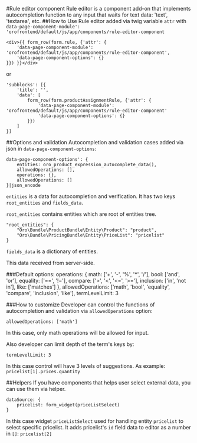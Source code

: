 #Rule editor component
Rule editor is a component add-on that implements autocompletion function to any input that waits for text data: 'text', 'textarea', etc.
##How to Use
Rule editor added via twig variable ``attr`` with ``data-page-component-module': 'orofrontend/default/js/app/components/rule-editor-component``

    <div>{{ form_row(form.rule, {'attr': {
        'data-page-component-module': 'orofrontend/default/js/app/components/rule-editor-component',
        'data-page-component-options': {}
    }}) }}</div>
or 

    'subblocks': [{
        'title': '',
        'data': [
            form_row(form.productAssignmentRule, {'attr': {
                'data-page-component-module': 'orofrontend/default/js/app/components/rule-editor-component'
                'data-page-component-options': {}
            }})
        ]
    }]
##Options and validation
Autocompletion and validation cases added via json in ``data-page-component-options``:

    data-page-component-options': {
        entities: oro_product_expression_autocomplete_data(),
        allowedOperations: [],
        operations: {},
        allowedOperations: []
    }|json_encode

``entities`` is a data for autocompletion and verification. It has two keys ``root_entities`` and ``fields_data``.

``root_entities`` contains entities which are root of entities tree.

    "root_entities": {
        "Oro\Bundle\ProductBundle\Entity\Product": "product",
        "Oro\Bundle\PricingBundle\Entity\PriceList": "pricelist"
    }
    
``fields_data`` is a dictionary of entities.

This data received from server-side.

###Default options:
    operations: {
        math: ['+', '-', '%', '*', '/'],
        bool: ['and', 'or'],
        equality: ['==', '!='],
        compare: ['>', '<', '<=', '>='],
        inclusion: ['in', 'not in'],
        like: ['matches']
    },
    allowedOperations: ['math', 'bool', 'equality', 'compare', 'inclusion', 'like'],
    termLevelLimit: 3

###How to customize
Developer can control the functions of autocompletion and validation via ``allowedOperations`` option:

    allowedOperations: ['math']

In this case, only math operations will be allowed for input.

Also developer can limit depth of the term's keys by:
    
    termLevelLimit: 3

In this case control will have 3 levels of suggestions. As example: `pricelist[1].prices.quantity`
  
  
##Helpers
If you have components that helps user select external data, you can use them via helper.

    dataSource: {
        pricelist: form_widget(priceListSelect)
    }
In this case widget ``priceListSelect`` used for handling entity ``pricelist`` to select specific pricelist. It adds pricelist's ``id`` field data to editor as a number in ``[]``: ``pricelist[2]``
